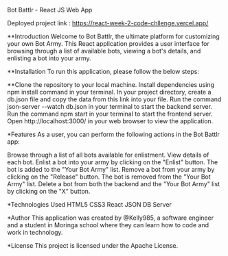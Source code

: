 Bot Battlr - React JS Web App

Deployed project link :   https://react-week-2-code-chllenge.vercel.app/


**Introduction
Welcome to Bot Battlr, the ultimate platform for customizing your own Bot Army. This React application provides a user interface for browsing through a list of available bots, viewing a bot's details, and enlisting a bot into your army.

**Installation
To run this application, please follow the below steps:


**Clone the repository to your local machine.
Install dependencies using npm install command in your terminal.
In your project directory, create a db.json file and copy the data from this link into your file.
Run the command json-server --watch db.json in your terminal to start the backend server.
Run the command npm start in your terminal to start the frontend server.
Open http://localhost:3000/ in your web browser to view the application.



*Features
As a user, you can perform the following actions in the Bot Battlr app:

Browse through a list of all bots available for enlistment.
View details of each bot.
Enlist a bot into your army by clicking on the "Enlist" button. The bot is added to the "Your Bot Army" list.
Remove a bot from your army by clicking on the "Release" button. The bot is removed from the "Your Bot Army" list.
Delete a bot from both the backend and the "Your Bot Army" list by clicking on the "X" button.


*Technologies Used
HTML5
CSS3
React
JSON DB Server


*Author
This application was created by @Kelly985, a software engineer and a student in Moringa school where they can learn how to code and work in technology.


*License
This project is licensed under the Apache License.
